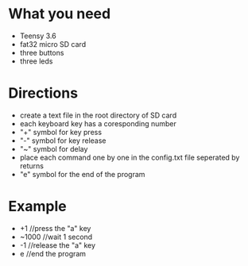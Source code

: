 # What you need
* Teensy 3.6
* fat32 micro SD card
* three buttons
* three leds

# Directions
* create a text file in the root directory of SD card
* each keyboard key has a coresponding number
* "+" symbol for key press
* "-" symbol for key release
* "~" symbol for delay
* place each command one by one in the config.txt file seperated by returns
* "e" symbol for the end of the program

# Example
* +1      //press the "a" key
* ~1000   //wait 1 second
* -1      //release the "a" key
* e       //end the program
